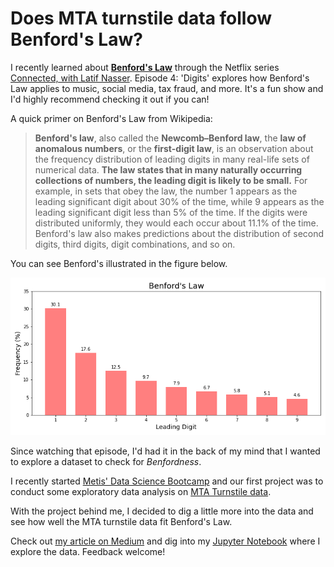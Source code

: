 # Does MTA turnstile data follow Benford's Law? 

I recently learned about [**Benford's Law**](https://en.wikipedia.org/wiki/Benford%27s_law) through the Netflix series [Connected, with Latif Nasser](https://www.netflix.com/title/81031737#:~:text=Digits&text=Latif%20explores%20a%20law%20of,and%20perhaps%20the%20entire%20universe.). Episode 4: 'Digits' explores how Benford's Law applies to music, social media, tax fraud, and more. It's a fun show and I'd highly recommend checking it out if you can!

A quick primer on Benford's Law from Wikipedia:

> **Benford's law**, also called the **Newcomb–Benford law**, the **law of anomalous numbers**, or the **first-digit law**, is an observation about the frequency distribution of leading digits in many real-life sets of numerical data. **The law states that in many naturally occurring collections of numbers, the leading digit is likely to be small.** For example, in sets that obey the law, the number 1 appears as the leading significant digit about 30% of the time, while 9 appears as the leading significant digit less than 5% of the time. If the digits were distributed uniformly, they would each occur about 11.1% of the time. Benford's law also makes predictions about the distribution of second digits, third digits, digit combinations, and so on.

You can see Benford's illustrated in the figure below.

![Benford's Law](https://github.com/scrapfishies/mta_benfords/blob/master/images/benfords.png)

Since watching that episode, I'd had it in the back of my mind that I wanted to explore a dataset to check for *Benfordness*. 

I recently started [Metis' Data Science Bootcamp](https://www.thisismetis.com/) and our first project was to conduct some exploratory data analysis on [MTA Turnstile data](http://web.mta.info/developers/turnstile.html).

With the project behind me, I decided to dig a little more into the data and see how well the MTA turnstile data fit Benford's Law.

Check out [my article on Medium](https://medium.com/@cdoenlen/does-mta-turnstile-data-follow-benfords-law-e236028bd5b5) and dig into my [Jupyter Notebook](https://github.com/scrapfishies/mta_benfords/blob/master/mta_benfords.ipynb) where I explore the data. Feedback welcome!
